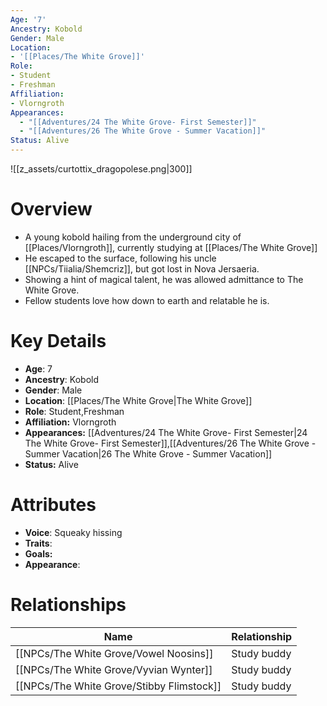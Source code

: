 ```yaml
---
Age: '7'
Ancestry: Kobold
Gender: Male
Location:
- '[[Places/The White Grove]]'
Role:
- Student
- Freshman
Affiliation:
- Vlorngroth
Appearances:
  - "[[Adventures/24 The White Grove- First Semester]]"
  - "[[Adventures/26 The White Grove - Summer Vacation]]"
Status: Alive
---
```

![[z_assets/curtottix_dragopolese.png|300]]

# Overview
- A young kobold hailing from the underground city of [[Places/Vlorngroth]], currently studying at [[Places/The White Grove]]
- He escaped to the surface, following his uncle [[NPCs/Tiialia/Shemcriz]], but got lost in Nova Jersaeria.
- Showing a hint of magical talent, he was allowed admittance to The White Grove.
- Fellow students love how down to earth and relatable he is.

# Key Details
- **Age**: 7
- **Ancestry**: Kobold
- **Gender**: Male
- **Location**: [[Places/The White Grove\|The White Grove]]
- **Role**: Student,Freshman
- **Affiliation:** Vlorngroth
- **Appearances:** [[Adventures/24 The White Grove- First Semester\|24 The White Grove- First Semester]],[[Adventures/26 The White Grove - Summer Vacation\|26 The White Grove - Summer Vacation]]
- **Status:** Alive

# Attributes
- **Voice**: Squeaky hissing
- **Traits**: 
- **Goals:** 
- **Appearance**: 

# Relationships

| Name                 | Relationship |
| -------------------- | ------------ |
| [[NPCs/The White Grove/Vowel Noosins]]    | Study buddy  |
| [[NPCs/The White Grove/Vyvian Wynter]]    | Study buddy  |
| [[NPCs/The White Grove/Stibby Flimstock]] | Study buddy  |

